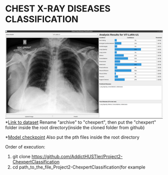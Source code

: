 # CHEST X-RAY DISEASES CLASSIFICATION
![alt text](guiDemonstration.png)
*[Link to dataset](https://www.kaggle.com/datasets/ashery/chexpert) Rename "archive" to "chexpert", then put the "chexpert" folder inside the root directory(inside the cloned folder from github)

*[Model checkpoint](https://drive.google.com/drive/folders/19QHupl7XllVxH3yes509_t9xFEXke6mN?usp=drive_link) Also put the pth files inside the root directory

Order of execution:
1. git clone https://github.com/AddictHUSTler/Project2-ChexpertClassification
2. cd path_to_the_file_Project2-ChexpertClassification(for example 



